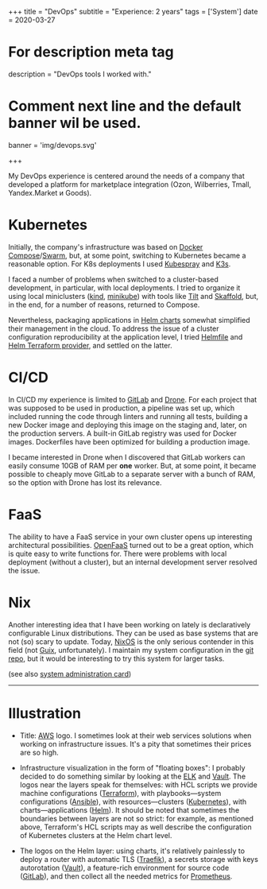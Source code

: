+++
title = "DevOps"
subtitle = "Experience: 2 years"
tags = ['System']
date = 2020-03-27

# For description meta tag
description = "DevOps tools I worked with."

# Comment next line and the default banner wil be used.
banner = 'img/devops.svg'

+++

My DevOps experience is centered around the needs of a company that developed a platform for marketplace integration (Ozon, Wilberries, Tmall, Yandex.Market и Goods).

# Kubernetes

Initially, the company's infrastructure was based on [Docker Compose](https://docs.docker.com/compose/)/[Swarm](https://docs.docker.com/engine/swarm/), but, at some point, switching to Kubernetes became a reasonable option. For K8s deployments I used [Kubespray](https://kubespray.io/) and [K3s](https://k3s.io/).

I faced a number of problems when switched to a cluster-based development, in particular, with local deployments. I tried to organize it using local miniclusters ([kind](https://kind.sigs.k8s.io/), [minikube](https://minikube.sigs.k8s.io/docs/)) with tools like [Tilt](https://tilt.dev/) and [Skaffold](https://skaffold.dev/), but, in the end, for a number of reasons, returned to Compose.

Nevertheless, packaging applications in [Helm charts](https://helm.sh/) somewhat simplified their management in the cloud. To address the issue of a cluster configuration reproducibility at the application level, I tried [Helmfile](https://github.com/roboll/helmfile) and [Helm Terraform provider](https://registry.terraform.io/providers/hashicorp/helm/latest/docs), and settled on the latter.

# CI/CD

In CI/CD my experience is limited to [GitLab](https://docs.gitlab.com/ee/ci/) and [Drone](https://www.drone.io/). For each project that was supposed to be used in production, a pipeline was set up, which included running the code through linters and running all tests, building a new Docker image and deploying this image on the staging and, later, on the production servers. A built-in GitLab registry was used for Docker images. Dockerfiles have been optimized for building a production image.

I became interested in Drone when I discovered that GitLab workers can easily consume 10GB of RAM per **one** worker. But, at some point, it became possible to cheaply move GitLab to a separate server with a bunch of RAM, so the option with Drone has lost its relevance.

# FaaS

The ability to have a FaaS service in your own cluster opens up interesting architectural possibilities. [OpenFaaS](https://www.openfaas.com/) turned out to be a great option, which is quite easy to write functions for. There were problems with local deployment (without a cluster), but an internal development server resolved the issue.

# Nix

Another interesting idea that I have been working on lately is declaratively configurable Linux distributions. They can be used as base systems that are not (so) scary to update. Today, [NixOS](https://nixos.org/) is the only serious contender in this field (not [Guix](https://guix.gnu.org/), unfortunately). I maintain my system configuration in the [git repo](https://git.sr.ht/~alekfed/nix-config/tree), but it would be interesting to try this system for larger tasks.

(see also [system administration card](/skills/linux_bsd))

___
# Illustration

- Title: [AWS](https://aws.amazon.com/) logo. I sometimes look at their web services solutions when working on infrastructure issues. It's a pity that sometimes their prices are so high.

- Infrastructure visualization in the form of "floating boxes": I probably decided to do something similar by looking at the [ELK](https://www.elastic.co/what-is/elk-stack) and [Vault](https://www.hashicorp.com/products/vault). The logos near the layers speak for themselves: with HCL scripts we provide machine configurations ([Terraform](https://www.terraform.io/)), with playbooks—system configurations ([Ansible](https://www.ansible.com/)), with resources—clusters ([Kubernetes](https://kubernetes.io/)), with charts—applications ([Helm](https://helm.sh/)). It should be noted that sometimes the boundaries between layers are not so strict: for example, as mentioned above, Terraform's HCL scripts may as well describe the configuration of Kubernetes clusters at the Helm chart level.

- The logos on the Helm layer: using charts, it's relatively painlessly to deploy a router with automatic TLS ([Traefik](https://traefik.io/traefik/)), a secrets storage with keys autorotation ([Vault](https://www.hashicorp.com/products/vault)), a feature-rich environment for source code ([GitLab](https://gitlab.com/)), and then collect all the needed metrics for [Prometheus](https://prometheus.io/).
